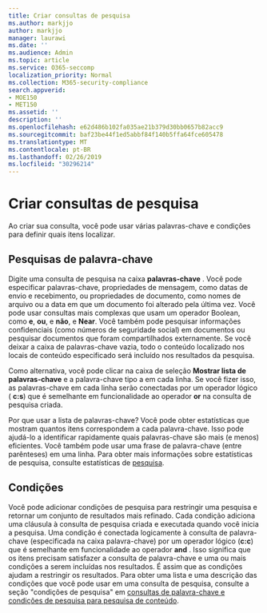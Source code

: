 ```yaml
---
title: Criar consultas de pesquisa
ms.author: markjjo
author: markjjo
manager: laurawi
ms.date: ''
ms.audience: Admin
ms.topic: article
ms.service: O365-seccomp
localization_priority: Normal
ms.collection: M365-security-compliance
search.appverid:
- MOE150
- MET150
ms.assetid: ''
description: ''
ms.openlocfilehash: e62d486b102fa035ae21b379d30bb0657b82acc9
ms.sourcegitcommit: baf23be44f1ed5abbf84f140b5ffa64fce605478
ms.translationtype: MT
ms.contentlocale: pt-BR
ms.lasthandoff: 02/26/2019
ms.locfileid: "30296214"
---
```

# <a name="build-search-queries"></a>Criar consultas de pesquisa

Ao criar sua consulta, você pode usar várias palavras-chave e condições para definir quais itens localizar.

## <a name="keyword-searches"></a>Pesquisas de palavra-chave

Digite uma consulta de pesquisa na caixa **palavras-chave** . Você pode especificar palavras-chave, propriedades de mensagem, como datas de envio e recebimento, ou propriedades de documento, como nomes de arquivo ou a data em que um documento foi alterado pela última vez. Você pode usar consultas mais complexas que usam um operador Boolean, como **e**, **ou**, e **não**, e **Near**. Você também pode pesquisar informações confidenciais (como números de seguridade social) em documentos ou pesquisar documentos que foram compartilhados externamente. Se você deixar a caixa de palavras-chave vazia, todo o conteúdo localizado nos locais de conteúdo especificado será incluído nos resultados da pesquisa.
    
Como alternativa, você pode clicar na caixa de seleção **Mostrar lista de palavras-chave** e a palavra-chave tipo a em cada linha. Se você fizer isso, as palavras-chave em cada linha serão conectadas por um operador lógico ( **c:s**) que é semelhante em funcionalidade ao operador **or** na consulta de pesquisa criada. 
    
Por que usar a lista de palavras-chave? Você pode obter estatísticas que mostram quantos itens correspondem a cada palavra-chave. Isso pode ajudá-lo a identificar rapidamente quais palavras-chave são mais (e menos) eficientes. Você também pode usar uma frase de palavra-chave (entre parênteses) em uma linha. Para obter mais informações sobre estatísticas de pesquisa, consulte estatísticas de [pesquisa](search-statistics.md).

## <a name="conditions"></a>Condições
    
Você pode adicionar condições de pesquisa para restringir uma pesquisa e retornar um conjunto de resultados mais refinado. Cada condição adiciona uma cláusula à consulta de pesquisa criada e executada quando você inicia a pesquisa. Uma condição é conectada logicamente à consulta de palavra-chave (especificada na caixa palavra-chave) por um operador lógico (**c:c**) que é semelhante em funcionalidade ao operador **and** . Isso significa que os itens precisam satisfazer a consulta de palavra-chave e uma ou mais condições a serem incluídas nos resultados. É assim que as condições ajudam a restringir os resultados. Para obter uma lista e uma descrição das condições que você pode usar em uma consulta de pesquisa, consulte a seção "condições de pesquisa" em [consultas de palavra-chave e condições de pesquisa para pesquisa de conteúdo](../keyword-queries-and-search-conditions.md#search-conditions).



